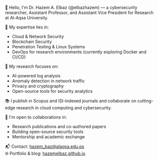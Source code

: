 👋 Hello, I'm Dr. Hazem A. Elbaz (@elbazhazem) — a cybersecurity researcher, Assistant Professor, and Assistant Vice President for Research at Al-Aqsa University.

🔐 My expertise lies in:
- Cloud & Network Security
- Blockchain Security
- Penetration Testing & Linux Systems
- DevOps for research environments (currently exploring Docker and CI/CD)

🧪 My research focuses on:
- AI-powered log analysis
- Anomaly detection in network traffic
- Privacy and cryptography
- Open-source tools for security analytics

📚 I publish in Scopus and ISI-indexed journals and collaborate on cutting-edge research in cloud computing and cybersecurity.

🤝 I'm open to collaborations in:
- Research publications and co-authored papers
- Building open-source security tools
- Mentorship and academic exchange

📬 Contact: [hazem_baz@alaqsa.edu.ps](mailto:hazem_baz@alaqsa.edu.ps)  
🌐 Portfolio & blog: [hazemelbaz.github.io](https://hazemelbaz.github.io)

